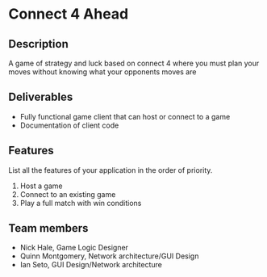 # Connect 4 Ahead

## Description

A game of strategy and luck based on connect 4 where you must plan your moves without knowing what your opponents moves are

## Deliverables

- Fully functional game client that can host or connect to a game
- Documentation of client code

## Features 
List all the features of your application in the order of priority.
1. Host a game
2. Connect to an existing game
3. Play a full match with win conditions

## Team members

* Nick Hale, Game Logic Designer
* Quinn Montgomery, Network architecture/GUI Design
* Ian Seto, GUI Design/Network architecture

